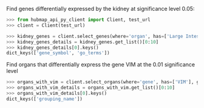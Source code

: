 Find genes differentially expressed by the kidney at significance level 0.05:
```python
>>> from hubmap_api_py_client import Client, test_url
>>> client = Client(test_url)

>>> kidney_genes = client.select_genes(where='organ', has=['Large Intestine'], genomic_modality='rna', p_value=0.05)
>>> kidney_genes_details = kidney_genes.get_list()[0:10]
>>> kidney_genes_details[0].keys()
dict_keys(['gene_symbol', 'go_terms'])

```

Find organs that differentially express the gene VIM at the 0.01 significance level
```python
>>> organs_with_vim = client.select_organs(where='gene', has=['VIM'], genomic_modality='rna', p_value=0.01)
>>> organs_with_vim_details = organs_with_vim.get_list()[0:10]
>>> organs_with_vim_details[0].keys()
dict_keys(['grouping_name'])

```